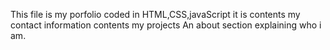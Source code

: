 This file is my porfolio coded in HTML,CSS,javaScript 
it is contents my contact information
contents my projects 
An about section explaining who i am.
